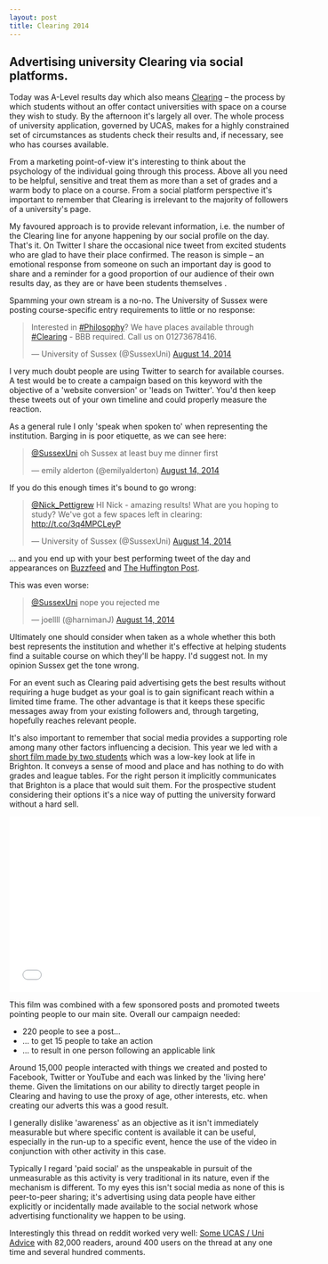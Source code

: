 ```yaml
---
layout: post
title: Clearing 2014
---
```


## Advertising university Clearing via social platforms.

Today was A-Level results day which also means [Clearing](http://www.ucas.com/how-it-all-works/undergraduate/results/if-you-have-no-offers) &#8211; the process by which students without an offer contact universities with space on a course they wish to study. By the afternoon it's largely all over. The whole process of university application, governed by UCAS, makes for a highly constrained set of circumstances as students check their results and, if necessary, see who has courses available.

From a marketing point-of-view it's interesting to think about the psychology of the individual going through this process. Above all you need to be helpful, sensitive and treat them as more than a set of grades and a warm body to place on a course. From a social platform perspective it's important to remember that Clearing is irrelevant to the majority of followers of a university's page.

My favoured approach is to provide relevant information, i.e. the number of the Clearing line for anyone happening by our social profile on the day. That's it. On Twitter I share the occasional nice tweet from excited students who are glad to have their place confirmed. The reason is simple &#8211; an emotional response from someone on such an important day is good to share and a reminder for a good proportion of our audience of their own results day, as they are or have been students themselves .

Spamming your own stream is a no-no. The University of Sussex were posting course-specific entry requirements to little or no response: 

<blockquote class="twitter-tweet" lang="en"><p>Interested in <a href="https://twitter.com/hashtag/Philosophy?src=hash">#Philosophy</a>? We have places available through <a href="https://twitter.com/hashtag/Clearing?src=hash">#Clearing</a> - BBB required. Call us on 01273678416.</p>&mdash; University of Sussex (@SussexUni) <a href="https://twitter.com/SussexUni/statuses/499848199621079040">August 14, 2014</a></blockquote>
<script async src="//platform.twitter.com/widgets.js" charset="utf-8"></script>

I very much doubt people are using Twitter to search for available courses. A test would be to create a campaign based on this keyword with the objective of a 'website conversion' or 'leads on Twitter'. You'd then keep these tweets out of your own timeline and could properly measure the reaction.

As a general rule I only 'speak when spoken to' when representing the institution. Barging in is poor etiquette, as we can see here:

<blockquote class="twitter-tweet" lang="en"><p><a href="https://twitter.com/SussexUni">@SussexUni</a> oh Sussex at least buy me dinner first</p>&mdash; emily alderton (@emilyalderton) <a href="https://twitter.com/emilyalderton/statuses/499930875728248833">August 14, 2014</a></blockquote>

If you do this enough times it's bound to go wrong:

<blockquote class="twitter-tweet" lang="en"><p><a href="https://twitter.com/Nick_Pettigrew">@Nick_Pettigrew</a> HI Nick - amazing results! What are you hoping to study? We&#39;ve got a few spaces left in clearing: <a href="http://t.co/3q4MPCLeyP">http://t.co/3q4MPCLeyP</a></p>&mdash; University of Sussex (@SussexUni) <a href="https://twitter.com/SussexUni/statuses/499833663283281920">August 14, 2014</a></blockquote>

... and you end up with your best performing tweet of the day and appearances on [Buzzfeed](http://www.buzzfeed.com/alanwhite/two-universities-asked-a-guy-to-apply-to-them-because-they-d#49a62zx) and [The Huffington Post](http://www.donotlink.com/www.huffingtonpost.co.uk/2014/08/14/man-tweets-fake-a-level-results-offered-places-unis_n_5677712.html).

This was even worse:

<blockquote class="twitter-tweet" lang="en"><p><a href="https://twitter.com/SussexUni">@SussexUni</a> nope you rejected me</p>&mdash; joellll (@harnimanJ) <a href="https://twitter.com/harnimanJ/statuses/499872258878607360">August 14, 2014</a></blockquote>

Ultimately one should consider when taken as a whole whether this both best represents the institution and whether it's effective at helping students find a suitable course on which they'll be happy. I'd suggest not. In my opinion Sussex get the tone wrong.

For an event such as Clearing paid advertising gets the best results without requiring a huge budget as your goal is to gain significant reach within a limited time frame. The other advantage is that it keeps these specific messages away from your existing followers and, through targeting, hopefully reaches relevant people.

It's also important to remember that social media provides a supporting role among many other factors influencing a decision. This year we led with a [short film made by two students](http://youtu.be/u871PBefGp0) which was a low-key look at life in Brighton. It conveys a sense of mood and place and has nothing to do with grades and league tables. For the right person it implicitly communicates that Brighton is a place that would suit them. For the prospective student considering their options it's a nice way of putting the university forward without a hard sell.

<iframe width="560" height="315" src="//www.youtube.com/embed/u871PBefGp0" frameborder="0" allowfullscreen></iframe>

This film was combined with a few sponsored posts and promoted tweets pointing people to our main site. Overall our campaign needed:

* 220 people to see a post...
* ... to get 15 people to take an action
* ... to result in one person following an applicable link

Around 15,000 people interacted with things we created and posted to Facebook, Twitter or YouTube and each was linked by the 'living here' theme. Given the limitations on our ability to directly target people in Clearing and having to use the proxy of age, other interests, etc. when creating our adverts this was a good result.

I generally dislike 'awareness' as an objective as it isn't immediately measurable but where specific content is available it can be useful, especially in the run-up to a specific event, hence the use of the video in conjunction with other activity in this case.

Typically I regard 'paid social' as the unspeakable in pursuit of the unmeasurable as this activity is very traditional in its nature, even if the mechanism is different. To my eyes this isn't social media as none of this is peer-to-peer sharing; it's advertising using data people have either explicitly or incidentally made available to the social network whose advertising functionality we happen to be using.

Interestingly this thread on reddit worked very well: [Some UCAS / Uni Advice](http://www.reddit.com/r/unitedkingdom/comments/2dinos/some_ucasuni_advice/?sort=top) with 82,000 readers, around 400 users on the thread at any one time and several hundred comments.
